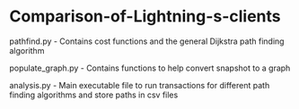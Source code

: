 # Comparison-of-Lightning-s-clients

pathfind.py - Contains cost functions and the general Dijkstra path finding algorithm

populate_graph.py - Contains functions to help convert snapshot to a graph

analysis.py - Main executable file to run transactions for different path finding algorithms and store paths in csv files
